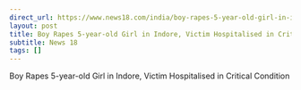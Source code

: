 ```yaml
---
direct_url: https://www.news18.com/india/boy-rapes-5-year-old-girl-in-indore-victim-hospitalised-in-critical-condition-8795689.html
layout: post
title: Boy Rapes 5-year-old Girl in Indore, Victim Hospitalised in Critical Condition
subtitle: News 18
tags: []
---
```


Boy Rapes 5-year-old Girl in Indore, Victim Hospitalised in Critical Condition
